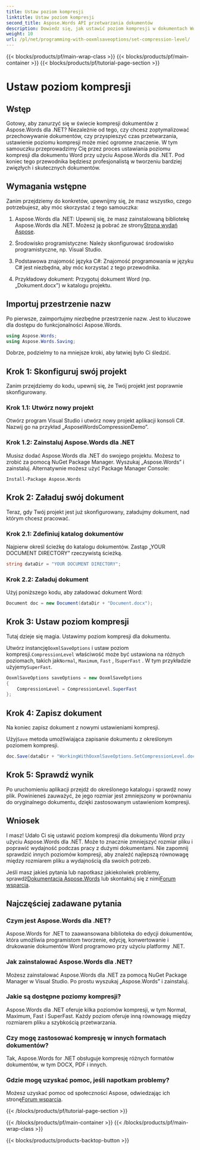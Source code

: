 ```yaml
---
title: Ustaw poziom kompresji
linktitle: Ustaw poziom kompresji
second_title: Aspose.Words API przetwarzania dokumentów
description: Dowiedz się, jak ustawić poziom kompresji w dokumentach Word za pomocą Aspose.Words dla .NET. Postępuj zgodnie z naszym przewodnikiem krok po kroku, aby zoptymalizować przechowywanie i wydajność dokumentów.
weight: 10
url: /pl/net/programming-with-ooxmlsaveoptions/set-compression-level/
---
```


{{< blocks/products/pf/main-wrap-class >}}
{{< blocks/products/pf/main-container >}}
{{< blocks/products/pf/tutorial-page-section >}}

# Ustaw poziom kompresji

## Wstęp

Gotowy, aby zanurzyć się w świecie kompresji dokumentów z Aspose.Words dla .NET? Niezależnie od tego, czy chcesz zoptymalizować przechowywanie dokumentów, czy przyspieszyć czas przetwarzania, ustawienie poziomu kompresji może mieć ogromne znaczenie. W tym samouczku przeprowadzimy Cię przez proces ustawiania poziomu kompresji dla dokumentu Word przy użyciu Aspose.Words dla .NET. Pod koniec tego przewodnika będziesz profesjonalistą w tworzeniu bardziej zwięzłych i skutecznych dokumentów.

## Wymagania wstępne

Zanim przejdziemy do konkretów, upewnijmy się, że masz wszystko, czego potrzebujesz, aby móc skorzystać z tego samouczka:

1.  Aspose.Words dla .NET: Upewnij się, że masz zainstalowaną bibliotekę Aspose.Words dla .NET. Możesz ją pobrać ze strony[Strona wydań Aspose](https://releases.aspose.com/words/net/).

2. Środowisko programistyczne: Należy skonfigurować środowisko programistyczne, np. Visual Studio.

3. Podstawowa znajomość języka C#: Znajomość programowania w języku C# jest niezbędna, aby móc korzystać z tego przewodnika.

4. Przykładowy dokument: Przygotuj dokument Word (np. „Dokument.docx”) w katalogu projektu.

## Importuj przestrzenie nazw

Po pierwsze, zaimportujmy niezbędne przestrzenie nazw. Jest to kluczowe dla dostępu do funkcjonalności Aspose.Words.

```csharp
using Aspose.Words;
using Aspose.Words.Saving;
```

Dobrze, podzielmy to na mniejsze kroki, aby łatwiej było Ci śledzić.

## Krok 1: Skonfiguruj swój projekt

Zanim przejdziemy do kodu, upewnij się, że Twój projekt jest poprawnie skonfigurowany.

### Krok 1.1: Utwórz nowy projekt

Otwórz program Visual Studio i utwórz nowy projekt aplikacji konsoli C#. Nazwij go na przykład „AsposeWordsCompressionDemo”.

### Krok 1.2: Zainstaluj Aspose.Words dla .NET

Musisz dodać Aspose.Words dla .NET do swojego projektu. Możesz to zrobić za pomocą NuGet Package Manager. Wyszukaj „Aspose.Words” i zainstaluj. Alternatywnie możesz użyć Package Manager Console:

```shell
Install-Package Aspose.Words
```

## Krok 2: Załaduj swój dokument

Teraz, gdy Twój projekt jest już skonfigurowany, załadujmy dokument, nad którym chcesz pracować.

### Krok 2.1: Zdefiniuj katalog dokumentów

Najpierw określ ścieżkę do katalogu dokumentów. Zastąp „YOUR DOCUMENT DIRECTORY” rzeczywistą ścieżką.

```csharp
string dataDir = "YOUR DOCUMENT DIRECTORY";
```

### Krok 2.2: Załaduj dokument

Użyj poniższego kodu, aby załadować dokument Word:

```csharp
Document doc = new Document(dataDir + "Document.docx");
```

## Krok 3: Ustaw poziom kompresji

Tutaj dzieje się magia. Ustawimy poziom kompresji dla dokumentu.

 Utwórz instancję`OoxmlSaveOptions` i ustaw poziom kompresji.`CompressionLevel` właściwość może być ustawiona na różnych poziomach, takich jak`Normal`, `Maximum`, `Fast` , I`SuperFast` . W tym przykładzie użyjemy`SuperFast`.

```csharp
OoxmlSaveOptions saveOptions = new OoxmlSaveOptions
{
    CompressionLevel = CompressionLevel.SuperFast
};
```

## Krok 4: Zapisz dokument

Na koniec zapisz dokument z nowymi ustawieniami kompresji.

 Użyj`Save` metoda umożliwiająca zapisanie dokumentu z określonym poziomem kompresji.

```csharp
doc.Save(dataDir + "WorkingWithOoxmlSaveOptions.SetCompressionLevel.docx", saveOptions);
```

## Krok 5: Sprawdź wynik

Po uruchomieniu aplikacji przejdź do określonego katalogu i sprawdź nowy plik. Powinieneś zauważyć, że jego rozmiar jest zmniejszony w porównaniu do oryginalnego dokumentu, dzięki zastosowanym ustawieniom kompresji.

## Wniosek

I masz! Udało Ci się ustawić poziom kompresji dla dokumentu Word przy użyciu Aspose.Words dla .NET. Może to znacznie zmniejszyć rozmiar pliku i poprawić wydajność podczas pracy z dużymi dokumentami. Nie zapomnij sprawdzić innych poziomów kompresji, aby znaleźć najlepszą równowagę między rozmiarem pliku a wydajnością dla swoich potrzeb.

Jeśli masz jakieś pytania lub napotkasz jakiekolwiek problemy, sprawdź[Dokumentacja Aspose.Words](https://reference.aspose.com/words/net/) lub skontaktuj się z nimi[Forum wsparcia](https://forum.aspose.com/c/words/8).

## Najczęściej zadawane pytania

### Czym jest Aspose.Words dla .NET?

Aspose.Words for .NET to zaawansowana biblioteka do edycji dokumentów, która umożliwia programistom tworzenie, edycję, konwertowanie i drukowanie dokumentów Word programowo przy użyciu platformy .NET.

### Jak zainstalować Aspose.Words dla .NET?

Możesz zainstalować Aspose.Words dla .NET za pomocą NuGet Package Manager w Visual Studio. Po prostu wyszukaj „Aspose.Words” i zainstaluj.

### Jakie są dostępne poziomy kompresji?

Aspose.Words dla .NET oferuje kilka poziomów kompresji, w tym Normal, Maximum, Fast i SuperFast. Każdy poziom oferuje inną równowagę między rozmiarem pliku a szybkością przetwarzania.

### Czy mogę zastosować kompresję w innych formatach dokumentów?

Tak, Aspose.Words for .NET obsługuje kompresję różnych formatów dokumentów, w tym DOCX, PDF i innych.

### Gdzie mogę uzyskać pomoc, jeśli napotkam problemy?

 Możesz uzyskać pomoc od społeczności Aspose, odwiedzając ich stronę[Forum wsparcia](https://forum.aspose.com/c/words/8).

{{< /blocks/products/pf/tutorial-page-section >}}

{{< /blocks/products/pf/main-container >}}
{{< /blocks/products/pf/main-wrap-class >}}

{{< blocks/products/products-backtop-button >}}

